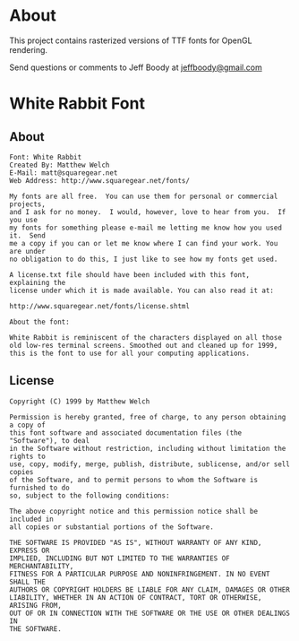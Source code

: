 About
=====

This project contains rasterized versions of TTF fonts for OpenGL rendering.

Send questions or comments to Jeff Boody at jeffboody@gmail.com

White Rabbit Font
=================

About
-----

	Font: White Rabbit
	Created By: Matthew Welch
	E-Mail: matt@squaregear.net
	Web Address: http://www.squaregear.net/fonts/

	My fonts are all free.  You can use them for personal or commercial projects,
	and I ask for no money.  I would, however, love to hear from you.  If you use
	my fonts for something please e-mail me letting me know how you used it.  Send
	me a copy if you can or let me know where I can find your work. You are under
	no obligation to do this, I just like to see how my fonts get used.

	A license.txt file should have been included with this font, explaining the
	license under which it is made available. You can also read it at:

	http://www.squaregear.net/fonts/license.shtml

	About the font:

	White Rabbit is reminiscent of the characters displayed on all those
	old low-res terminal screens. Smoothed out and cleaned up for 1999,
	this is the font to use for all your computing applications.

License
-------

	Copyright (C) 1999 by Matthew Welch

	Permission is hereby granted, free of charge, to any person obtaining a copy of
	this font software and associated documentation files (the "Software"), to deal
	in the Software without restriction, including without limitation the rights to
	use, copy, modify, merge, publish, distribute, sublicense, and/or sell copies
	of the Software, and to permit persons to whom the Software is furnished to do
	so, subject to the following conditions:

	The above copyright notice and this permission notice shall be included in
	all copies or substantial portions of the Software.

	THE SOFTWARE IS PROVIDED "AS IS", WITHOUT WARRANTY OF ANY KIND, EXPRESS OR
	IMPLIED, INCLUDING BUT NOT LIMITED TO THE WARRANTIES OF MERCHANTABILITY,
	FITNESS FOR A PARTICULAR PURPOSE AND NONINFRINGEMENT. IN NO EVENT SHALL THE
	AUTHORS OR COPYRIGHT HOLDERS BE LIABLE FOR ANY CLAIM, DAMAGES OR OTHER
	LIABILITY, WHETHER IN AN ACTION OF CONTRACT, TORT OR OTHERWISE, ARISING FROM,
	OUT OF OR IN CONNECTION WITH THE SOFTWARE OR THE USE OR OTHER DEALINGS IN
	THE SOFTWARE.
